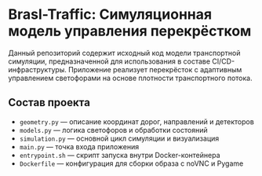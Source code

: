 # Brasl-Traffic: Симуляционная модель управления перекрёстком

Данный репозиторий содержит исходный код модели транспортной симуляции, предназначенной для использования в составе CI/CD-инфраструктуры. Приложение реализует перекрёсток с адаптивным управлением светофорами на основе плотности транспортного потока.

## Состав проекта

- `geometry.py` — описание координат дорог, направлений и детекторов
- `models.py` — логика светофоров и обработки состояний
- `simulation.py` — основной цикл симуляции и визуализация
- `main.py` — точка входа приложения
- `entrypoint.sh` — скрипт запуска внутри Docker-контейнера
- `Dockerfile` — конфигурация для сборки образа с noVNC и Pygame

